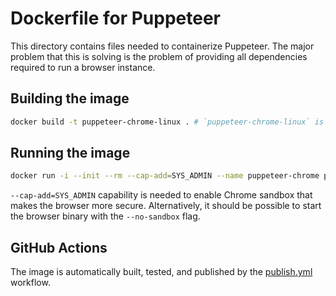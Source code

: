 # Dockerfile for Puppeteer

This directory contains files needed to containerize Puppeteer. The major problem
that this is solving is the problem of providing all dependencies required to run a
browser instance.

## Building the image

```bash
docker build -t puppeteer-chrome-linux . # `puppeteer-chrome-linux` is the name of the image.
```

## Running the image

```bash
docker run -i --init --rm --cap-add=SYS_ADMIN --name puppeteer-chrome puppeteer-chrome-linux node -e "`cat test.js`"
```

`--cap-add=SYS_ADMIN` capability is needed to enable Chrome sandbox that makes the browser more secure. Alternatively, it should be possible to start the browser binary with the `--no-sandbox` flag.

## GitHub Actions

The image is automatically built, tested, and published by the [publish.yml](https://github.com/puppeteer/puppeteer/blob/main/.github/workflows/publish.yml) workflow.

